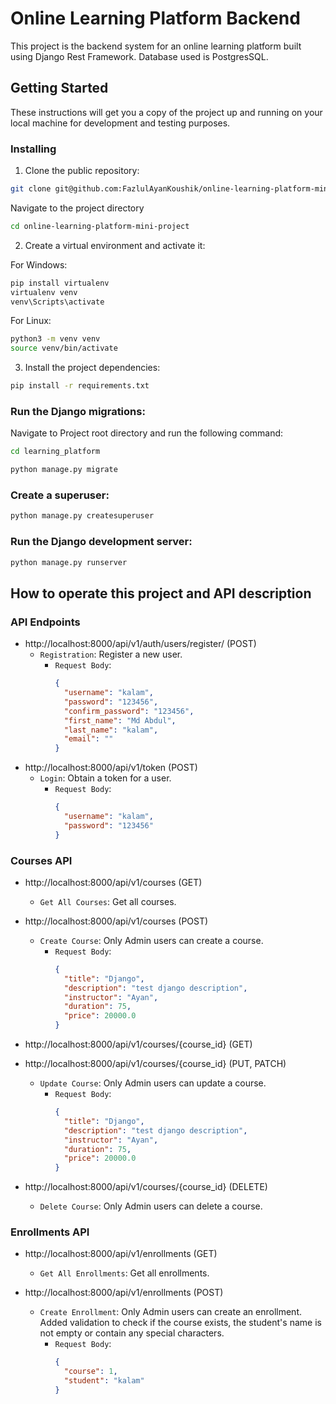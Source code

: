 # Online Learning Platform Backend

This project is the backend system for an online learning platform built using Django Rest Framework. Database used is PostgresSQL.

## Getting Started

These instructions will get you a copy of the project up and running on your local machine for development and testing purposes.


### Installing

1. Clone the public repository:

```bash
git clone git@github.com:FazlulAyanKoushik/online-learning-platform-mini-project.git
```


Navigate to the project directory
```bash
cd online-learning-platform-mini-project
```

2. Create a virtual environment and activate it:

For Windows:
```bash
pip install virtualenv
virtualenv venv
venv\Scripts\activate
```
For Linux:
```bash
python3 -m venv venv
source venv/bin/activate
```

3. Install the project dependencies:

```bash
pip install -r requirements.txt
```

### Run the Django migrations:

Navigate to Project root directory and run the following command:
```bash
cd learning_platform
```

```bash
python manage.py migrate
```

### Create a superuser:

```bash
python manage.py createsuperuser
```

### Run the Django development server:

```bash
python manage.py runserver
```

## How to operate this project and API description

### API Endpoints
- http://localhost:8000/api/v1/auth/users/register/ (POST)
  - `Registration`: Register a new user.
    - `Request Body`: 
        ```json
        {
          "username": "kalam",
          "password": "123456",
          "confirm_password": "123456",
          "first_name": "Md Abdul",
          "last_name": "kalam",
          "email": ""
        }
        ```
- http://localhost:8000/api/v1/token (POST)
  - `Login`: Obtain a token for a user.
    - `Request Body`: 
        ```json
        {
          "username": "kalam",
          "password": "123456"
        }
        ```
### Courses API
- http://localhost:8000/api/v1/courses (GET)
    - `Get All Courses`: Get all courses.

- http://localhost:8000/api/v1/courses (POST)
  - `Create Course`: Only Admin users can create a course.
    - `Request Body`: 
        ```json
      {
          "title": "Django",
          "description": "test django description",
          "instructor": "Ayan",
          "duration": 75,
          "price": 20000.0
      }
        ```
- http://localhost:8000/api/v1/courses/{course_id} (GET)
- http://localhost:8000/api/v1/courses/{course_id} (PUT, PATCH)
    - `Update Course`: Only Admin users can update a course.
        - `Request Body`: 
            ```json
            {
              "title": "Django",
              "description": "test django description",
              "instructor": "Ayan",
              "duration": 75,
              "price": 20000.0
            }
            ```
- http://localhost:8000/api/v1/courses/{course_id} (DELETE)
    - `Delete Course`: Only Admin users can delete a course.

### Enrollments API
- http://localhost:8000/api/v1/enrollments (GET)
    - `Get All Enrollments`: Get all enrollments.

- http://localhost:8000/api/v1/enrollments (POST)
    - `Create Enrollment`: Only Admin users can create an enrollment. Added validation to check if the course
exists, the student's name is not empty or contain any special characters.
        - `Request Body`: 
            ```json
            {
              "course": 1,
              "student": "kalam"
            }
            ```

